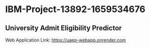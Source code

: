 # IBM-Project-13892-1659534676
## University Admit Eligibility Predictor

Web Application Link: https://uaep-webapp.onrender.com
